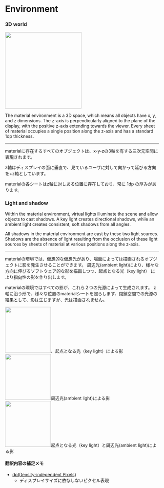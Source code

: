 Environment
===

### 3D world

<img src="http://material-design.storage.googleapis.com/publish/v_1/quantumexternal/0Bx4BSt6jniD7UXpQYWltVjNPWXc/whatismaterial_environment_3d.png" height="250" ><br />

The material environment is a 3D space, which means all objects have x, y, and z dimensions. The z-axis is perpendicularly aligned to the plane of the display, with the positive z-axis extending towards the viewer. Every sheet of material occupies a single position along the z-axis and has a standard 1dp thickness.

---

materialに存在するすべてのオブジェクトは、x-y-zの3軸を有する三次元空間に表現されます。

z軸はディスプレイの面に垂直で、見ているユーザに対して向かって延びる方向を+z軸としています。

materialの各シートはz軸に対しある位置に存在しており、常に 1dp の厚みがあります。


### Light and shadow

Within the material environment, virtual lights illuminate the scene and allow objects to cast shadows. 
A key light creates directional shadows, while an ambient light creates consistent, soft shadows from all angles.

All shadows in the material environment are cast by these two light sources. 
Shadows are the absence of light resulting from the occlusion of these light sources by sheets of material at various positions along the z-axis.

---
materialの環境では、仮想的な仮想光があり、場面によっては描画されるオブジェクトに影を発生させることができます。
周辺光(ambient light)により、様々な方向に伸びるソフトウェア的な影を描画しつつ、起点となる光（key light） により指向性の影を作り出します。

materialの環境ではすべての影が、これら２つの光源によって生成されます。
z軸に沿う形で、様々な位置のmaterialシートを照らします、閉鎖空間での光源の結果として、影は生じますが、光は描画されません。

<img src="http://material-design.storage.googleapis.com/publish/v_1/quantumexternal/0Bx4BSt6jniD7aUEtMG1ielNEaEk/whatismaterial_environment_shadow1.png" height="150" >、起点となる光（key light）による影<br />
<img src="http://material-design.storage.googleapis.com/publish/v_1/quantumexternal/0Bx4BSt6jniD7ZlNXZTJFX245YUE/whatismaterial_environment_shadow2.png" height="150" >周辺光(ambient light)による影<br />
<img src="http://material-design.storage.googleapis.com/publish/v_1/quantumexternal/0Bx4BSt6jniD7Z19QQzFJWXhYT0E/whatismaterial_environment_shadow3.png" height="150" >起点となる光（key light）と周辺光(ambient light)による影<br />



####  翻訳内容の補足メモ

 + [dp(Density-independent Pixels)](http://developer.android.com/guide/topics/resources/more-resources.html#Dimension)
    + ディスプレイサイズに依存しないピクセル表現
